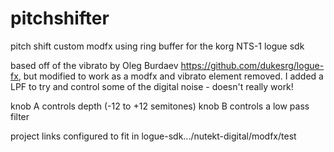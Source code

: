 # pitchshifter
pitch shift custom modfx using ring buffer for the korg NTS-1 logue sdk

based off of the vibrato by Oleg Burdaev https://github.com/dukesrg/logue-fx, but modified to work as a modfx and vibrato element removed.
I added a LPF to try and control some of the digital noise - doesn't really work!

knob A controls depth (-12 to +12 semitones)
knob B controls a low pass filter

project links configured to fit in logue-sdk.../nutekt-digital/modfx/test
